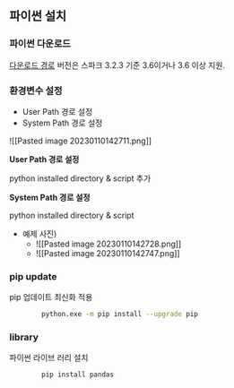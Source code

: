 ## 파이썬 설치


### 파이썬 다운로드
[다운로드 경로](https://www.python.org/downloads/)
버전은 스파크 3.2.3 기준 3.6이거나 3.6 이상 지원.

### 환경변수 설정
 
 - User Path 경로 설정
 - System Path 경로 설정

![[Pasted image 20230110142711.png]]

**User Path 경로 설정**  

python installed directory & script 추가

**System Path 경로 설정**  

python installed directory & script  

- 예제 사진)
	- ![[Pasted image 20230110142728.png]]
	- ![[Pasted image 20230110142747.png]]

### pip update

pip 업데이트 최신화 적용

```bash
		python.exe -m pip install --upgrade pip
```



### library

파이썬 라이브 러리 설치 

```bash
		pip install pandas
```
